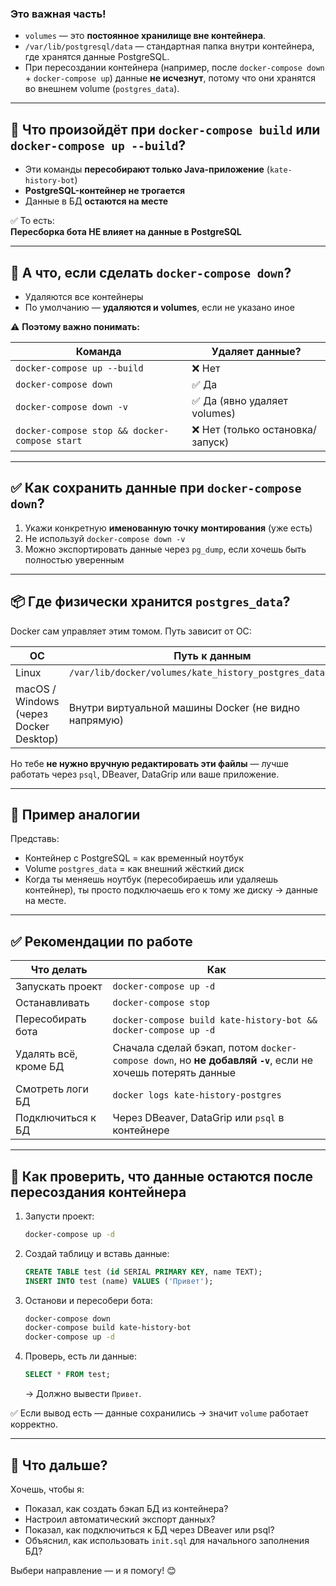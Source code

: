 ### Это **важная часть**!

- `volumes` — это **постоянное хранилище вне контейнера**.
- `/var/lib/postgresql/data` — стандартная папка внутри контейнера, где хранятся данные PostgreSQL.
- При пересоздании контейнера (например, после `docker-compose down` + `docker-compose up`) данные **не исчезнут**, потому что они хранятся во внешнем volume (`postgres_data`).

---

## 🧪 Что произойдёт при `docker-compose build` или `docker-compose up --build`?

- Эти команды **пересобирают только Java-приложение** (`kate-history-bot`)
- **PostgreSQL-контейнер не трогается**
- Данные в БД **остаются на месте**

✅ То есть:  
**Пересборка бота НЕ влияет на данные в PostgreSQL**

---

## 🧨 А что, если сделать `docker-compose down`?

- Удаляются все контейнеры
- По умолчанию — **удаляются и volumes**, если не указано иное

⚠️ **Поэтому важно понимать:**

| Команда | Удаляет данные? |
|--------|------------------|
| `docker-compose up --build` | ❌ Нет |
| `docker-compose down` | ✅ Да |
| `docker-compose down -v` | ✅ Да (явно удаляет volumes) |
| `docker-compose stop && docker-compose start` | ❌ Нет (только остановка/запуск) |

---

## ✅ Как сохранить данные при `docker-compose down`?

1. Укажи конкретную **именованную точку монтирования** (уже есть)
2. Не используй `docker-compose down -v`
3. Можно экспортировать данные через `pg_dump`, если хочешь быть полностью уверенным

---

## 📦 Где физически хранится `postgres_data`?

Docker сам управляет этим томом. Путь зависит от ОС:

| ОС | Путь к данным |
|----|---------------|
| Linux | `/var/lib/docker/volumes/kate_history_postgres_data/_data` |
| macOS / Windows (через Docker Desktop) | Внутри виртуальной машины Docker (не видно напрямую) |

Но тебе **не нужно вручную редактировать эти файлы** — лучше работать через `psql`, DBeaver, DataGrip или ваше приложение.

---

## 🧠 Пример аналогии

Представь:
- Контейнер с PostgreSQL = как временный ноутбук
- Volume `postgres_data` = как внешний жёсткий диск
- Когда ты меняешь ноутбук (пересобираешь или удаляешь контейнер), ты просто подключаешь его к тому же диску → данные на месте.

---

## ✅ Рекомендации по работе

| Что делать | Как |
|-----------|-----|
| Запускать проект | `docker-compose up -d` |
| Останавливать | `docker-compose stop` |
| Пересобирать бота | `docker-compose build kate-history-bot && docker-compose up -d` |
| Удалять всё, кроме БД | Сначала сделай бэкап, потом `docker-compose down`, но **не добавляй `-v`**, если не хочешь потерять данные |
| Смотреть логи БД | `docker logs kate-history-postgres` |
| Подключиться к БД | Через DBeaver, DataGrip или `psql` в контейнере |

---

## 🧪 Как проверить, что данные остаются после пересоздания контейнера

1. Запусти проект:
   ```bash
   docker-compose up -d
   ```

2. Создай таблицу и вставь данные:
   ```sql
   CREATE TABLE test (id SERIAL PRIMARY KEY, name TEXT);
   INSERT INTO test (name) VALUES ('Привет');
   ```

3. Останови и пересобери бота:
   ```bash
   docker-compose down
   docker-compose build kate-history-bot
   docker-compose up -d
   ```

4. Проверь, есть ли данные:
   ```sql
   SELECT * FROM test;
   ```
   → Должно вывести `Привет`.

✅ Если вывод есть — данные сохранились → значит `volume` работает корректно.

---

## 🚀 Что дальше?

Хочешь, чтобы я:
- Показал, как создать бэкап БД из контейнера?
- Настроил автоматический экспорт данных?
- Показал, как подключиться к БД через DBeaver или psql?
- Объяснил, как использовать `init.sql` для начального заполнения БД?

Выбери направление — и я помогу! 😊